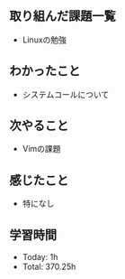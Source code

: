 ## 取り組んだ課題一覧
- Linuxの勉強
## わかったこと
- システムコールについて
## 次やること
- Vimの課題
## 感じたこと
- 特になし
## 学習時間
- Today: 1h
- Total: 370.25h
